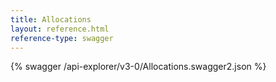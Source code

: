 ```yaml
---
title: Allocations
layout: reference.html
reference-type: swagger
---
```


{% swagger /api-explorer/v3-0/Allocations.swagger2.json %}
